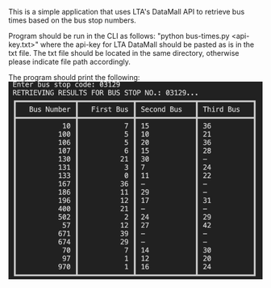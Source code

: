 This is a simple application that uses LTA's DataMall API 
to retrieve bus times based on the bus stop numbers. 

Program should be run in the CLI as follows:
    "python bus-times.py <api-key.txt>"
where the api-key for LTA DataMall should be pasted as is in the txt file.
The txt file should be located in the same directory, otherwise please indicate file path accordingly.

The program should print the following:
![Table of bus waiting times](image.png)